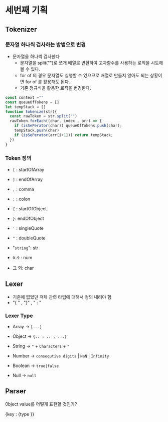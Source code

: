 # 세번째 기획

## Tokenizer 

### 문자열 하나씩 검사하는 방법으로 변경

- 문자열을 하나씩 검사한다 
  - 문자열을 split("")로 쪼개 배열로 변환하여 고차함수를 사용하는 로직을 시도해볼 수 있다.
  - for of 의 경우 문자열도 실행할 수 있으므로 배열로 만들지 않아도 되는 상황이면 for of 를 활용해도 된다. 
  - 기존 정규식을 활용한 로직을 변경한다.

```js
const context =""
const queueOfTokens = []
let tempStack = []
function tokenize(str){
  const rawToken = str.split("")
  rawToken.forEach((char, index , arr) => {
    if (isSePerator(char)) queueOfTokens.push(char);
    tempStack.push(char)
    if (isSePerator(arr[i+1])) return tempStack;
  })
}
```



### Token 정의

- `[` : startOfArray
- `]` : endOfArray 
- `,` : comma
- `:` : colon
- `{` : startOfObject
- `}`: endOfObject
- `'` : singleQuote
- `"` : doubleQuote
- "`string`": str

- `0-9` : num
- 그 외: char

## Lexer

- 기존에 없었던 객체 관련 타입에 대해서 정의 내려야 함
- "{ " , "}" , " : "

### Lexer Type

- Array -> `[...]`
- Object -> `{.. : .. , ...}`

- String → `"` + `Characters` + `"`
- Number → `consequtive digits`   | `NaN` | `Infinity`
- Boolean → `true|false`
- Null → `null`

## Parser 

0bject value를 어떻게 표현할 것인가?

{key : {type }}